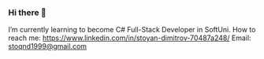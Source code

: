 ### Hi there 👋
I’m currently learning to become C# Full-Stack Developer in SoftUni.
How to reach me: https://www.linkedin.com/in/stoyan-dimitrov-70487a248/ 
Email: stoqnd1999@gmail.com
